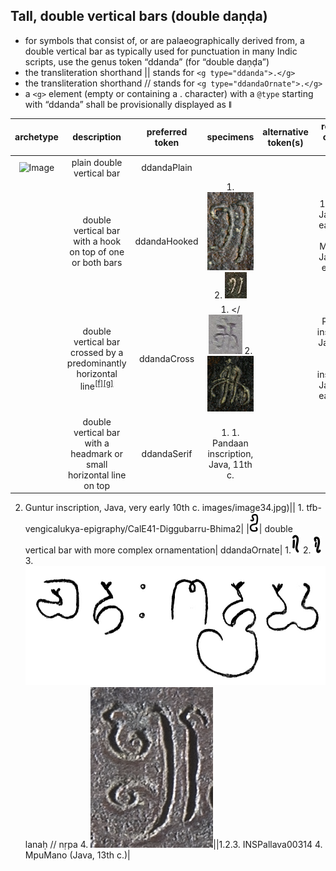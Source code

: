 ## Tall, double vertical bars (double daṇḍa)
- for symbols that consist of, or are palaeographically derived from, a double vertical bar as typically used for punctuation in many Indic scripts, use the genus token “ddanda” (for “double daṇḍa”)
- the transliteration shorthand || stands for `<g type="ddanda">.</g>`
- the transliteration shorthand // stands for `<g type="ddandaOrnate">.</g>`
- a `<g>` element (empty or containing a . character) with a `@type` starting with “ddanda” shall be provisionally displayed as ǁ

|archetype|description|preferred token|specimens|alternative token(s)|remarks, clipping source|
|:-----:|:-----:|:-----:|:-----:|:-----:|:-----:|
|![Image](images/image61.jpg)|plain double vertical bar|ddandaPlain||||
||double vertical bar with a hook on top of one or both bars| ddandaHooked|1. ![Image](images/image81.png) 2. ![Image](images/image25.png)|| 1. Guntur, Java, very early 10th c.  2. Munduan, Java, very early 9th c.|
||double vertical bar crossed by a predominantly horizontal line<sup><a href="#cmnt6" id="cmnt_ref6">[f]</a></sup><sup><a href="#cmnt7" id="cmnt_ref7">[g]</a></sup>|ddandaCross| 1. </![Image](images/image53.png) 2. ![Image](images/image14.png)|| 1. Pandaan inscription, Java, 11th c. 2. </span><span class="c3 c40">Guntur inscription, Java, very early 10th c.|
|| double vertical bar with a headmark or small horizontal line on top| ddandaSerif| 1. 1. Pandaan inscription, Java, 11th c.
2. Guntur inscription, Java, very early 10th c.
images/image34.jpg)|| 1. tfb-vengicalukya-epigraphy/CalE41-Diggubarru-Bhima2|
|![Image](images/image76.png)| double vertical bar with more complex ornamentation| ddandaOrnate| 1.![Image](images/image23.png) 2. ![Image](images/image71.png) 3. ![Image](images/image51.png) lana&#7717; // n&#7771;pa 4. ![Image](images/image48.png)||1.2.3. INSPallava00314 4. MpuMano (Java, 13th c.)|
